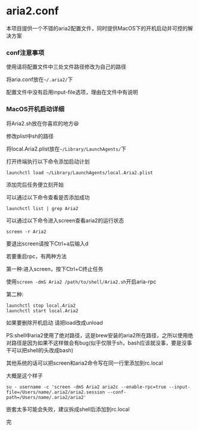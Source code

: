 # aria2.conf
本项目提供一个不错的aria2配置文件，同时提供MacOS下的开机启动并可控的解决方案

### conf注意事项
使用请将配置文件中三处文件路径修改为自己的路径

将aria.conf放在`~/.aria2/`下

配置文件中没有启用input-file选项，理由在文件中有说明

### MacOS开机启动详细

将Aria2.sh放在你喜欢的地方😆

修改plist中sh的路径

将local.Aria2.plist放在`~/Library/LaunchAgents/`下

打开终端执行以下命令添加启动计划
 
	launchctl load ~/Library/LaunchAgents/local.Aria2.plist
	
添加完后任务便立刻开始

可以通过以下命令查看是否添加成功

    launchctl list | grep Aria2

可以通过以下命令进入screen查看aria2的运行状态

	screen -r Aria2
	
要退出screen请按下Ctrl+a后输入d

若要重启rpc，有两种方法

第一种:进入screen，按下Ctrl+C终止任务

使用`screen -dmS Aria2 /path/to/shell/Aria2.sh`开启aria-rpc

第二种:

	launchctl stop local.Aria2
	launchctl start local.Aria2

如果要删除开机启动 请把load改成unload

PS:shell中aria2使用了绝对路径，这是brew安装的aria2所在路径，之所以使用绝对路径是因为如果不这样做会有bug(似乎仅限于sh，bash应该就没事，要是没事干可以把shell的头改成bash)

其他系统的话可以把screen和aria2命令写在同一行里添加到rc.local

大概是这个样子

	su - username -c 'screen -dmS Aria2 aria2c --enable-rpc=true --input-file=/Users/name/.aria2/aria2.session --conf-path=/Users/name/.aria2/aria2'

嵌套太多可能会失败，建议拆成shell后添加到rc.local

完


